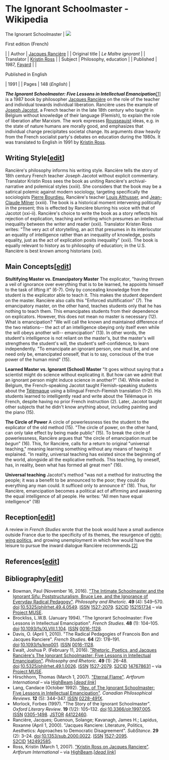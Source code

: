 # The Ignorant Schoolmaster - Wikipedia
The Ignorant Schoolmaster
| [![](https://upload.wikimedia.org/wikipedia/en/thumb/8/81/LeMa%C3%AEtreIgnorant.jpg/220px-LeMa%C3%AEtreIgnorant.jpg)
](https://en.wikipedia.org/wiki/File:LeMa%C3%AEtreIgnorant.jpg)

First edition (French)

 |
| Author | [Jacques Rancière](https://en.wikipedia.org/wiki/Jacques_Ranci%C3%A8re "Jacques Rancière") |
| Original title | _Le Maître ignorant_ |
| Translator | [Kristin Ross](https://en.wikipedia.org/wiki/Kristin_Ross "Kristin Ross") |
| Subject | Philosophy, education |
| Published | 1987, [Fayard](https://en.wikipedia.org/wiki/Fayard "Fayard") |
| 

Published in English

 | 1991 |
| Pages | 148 (_English_) |

_**The Ignorant Schoolmaster: Five Lessons in Intellectual Emancipation**_[\[1\]](#cite_note-1) is a 1987 book by philosopher [Jacques Rancière](https://en.wikipedia.org/wiki/Jacques_Ranci%C3%A8re "Jacques Rancière") on the role of the teacher and individual towards individual liberation. Rancière uses the example of [Joseph Jacotot](https://en.wikipedia.org/wiki/Joseph_Jacotot "Joseph Jacotot"), a French teacher in the late 18th century who taught in Belgium without knowledge of their language (Flemish), to explain the role of liberation after Marxism. The work expresses [Rousseauist](https://en.wikipedia.org/wiki/Jean-Jacques_Rousseau "Jean-Jacques Rousseau") ideas, e.g. in the state of nature humans are morally good, and emphasizes that individual change precipitates societal change. Its arguments draw heavily from the French socialist party's debates on education during the 1980s. It was translated to English in 1991 by [Kristin Ross](https://en.wikipedia.org/wiki/Kristin_Ross "Kristin Ross").

Writing Style\[[edit](https://en.wikipedia.org/w/index.php?title=The_Ignorant_Schoolmaster&action=edit&section=1 "Edit section: Writing Style")\]
-------------------------------------------------------------------------------------------------------------------------------------------------

Rancière's philosophy informs his writing style. Rancière tells the story of 18th century French teacher Joseph Jacotot without explicit commentary. Translator Kristin Ross sees the book as uniting Rancière's archival-narrative and polemical styles (xxiii). She considers that the book may be a satirical polemic against modern sociology, targeting specifically the sociologists [Pierre Bourdieu](https://en.wikipedia.org/wiki/Pierre_Bourdieu "Pierre Bourdieu"), Rancière's teacher [Louis Althusser](https://en.wikipedia.org/wiki/Louis_Althusser "Louis Althusser"), and [Jean-Claude Milner](https://en.wikipedia.org/wiki/Jean-Claude_Milner "Jean-Claude Milner") (xxiii). The book is a historical moment intervening politically in the present; this is effected by Rancière blurring his voice with that of Jacotot (xxi-ii). Rancière's choice to write the book as a story reflects his rejection of explication, teaching and writing which presumes an intellectual inequality between the writer and reader (xxii). Translator Kristen Ross writes: "The very act of storytelling, an act that presumes in its interlocutor an equality of intelligence rather than an inequality of knowledge, posits equality, just as the act of explication posits inequality" (xxii). The book is equally relevant to history as to philosophy of education; in the U.S. Rancière is best known among historians (xxi).

Main Concepts\[[edit](https://en.wikipedia.org/w/index.php?title=The_Ignorant_Schoolmaster&action=edit&section=2 "Edit section: Main Concepts")\]
-------------------------------------------------------------------------------------------------------------------------------------------------

**Stultifying Master vs. Emancipatory Master** The explicator, "having thrown a veil of ignorance over everything that is to be learned, he appoints himself to the task of lifting it" (6-7). Only by concealing knowledge from the student is the explicator able to teach it. This makes the student dependent on the master. Rancière also calls this "Enforced stultification" (7). The emancipatory master, on the other hand, teaches students only that he has nothing to teach them. This emancipates students from their dependence on explicators. However, this does not mean no master is necessary (12). What is emancipation? "We will call the known and maintained difference of the two relations-- the act of an intelligence obeying only itself even while the will obeys another will-- emancipation" (13). In other words, the student's intelligence is not reliant on the master's, but the master's will strengthens the student's will, the student's self-confidence, to learn independently. "To emancipate an ignorant person, one must be, and one need only be, emancipated oneself, that is to say, conscious of the true power of the human mind" (15).

**Learned Master vs. Ignorant (School) Master** "It goes without saying that a scientist might do science without explicating it. But how can we admit that an ignorant person might induce science in another?" (14). While exiled in Belgium, the French-speaking Jacotot taught Flemish-speaking students about the [Télémaque](https://en.wikipedia.org/wiki/Les_Aventures_de_T%C3%A9l%C3%A9maque "Les Aventures de Télémaque") using a bilingual French-Flemish translation (1-2). His students learned to intelligently read and write about the Télémaque in French, despite having no prior French instruction (2). Later, Jacotot taught other subjects that he didn't know anything about, including painting and the piano (15).

**The Circle of Power** A circle of powerlessness ties the student to the explicator of the old method (15). "The circle of power, on the other hand, can only take effect by being made public" (15). To break the circle of powerlessness, Rancière argues that "the circle of emancipation must be _begun_" (16). This, for Rancière, calls for a return to original "universal teaching," meaning learning something without any means of having it explained. "In reality, universal teaching has existed since the beginning of the world, alongside all the explicative methods. This teaching, by oneself, has, in reality, been what has formed all great men" (16).

**Universal teaching** Jacotot's method "was not a method for instructing the people; it was a benefit to be announced to the poor; they could do everything any man could. It sufficed only to announce it" (18). Thus, for Rancière, emancipation becomes a political act of affirming and awakening the equal intelligence of all people. He writes: "All men have equal intelligence" (18)

Reception\[[edit](https://en.wikipedia.org/w/index.php?title=The_Ignorant_Schoolmaster&action=edit&section=3 "Edit section: Reception")\]
-----------------------------------------------------------------------------------------------------------------------------------------

A review in _French Studies_ wrote that the book would have a small audience outside France due to the specificity of its themes, the resurgence of [right-wing politics](https://en.wikipedia.org/wiki/Right-wing_politics "Right-wing politics"), and growing unemployment in which few would have the leisure to pursue the inward dialogue Rancière recommends.[\[2\]](#cite_note-FOOTNOTEBrockliss1994-2)

References\[[edit](https://en.wikipedia.org/w/index.php?title=The_Ignorant_Schoolmaster&action=edit&section=4 "Edit section: References")\]
-------------------------------------------------------------------------------------------------------------------------------------------

Bibliography\[[edit](https://en.wikipedia.org/w/index.php?title=The_Ignorant_Schoolmaster&action=edit&section=5 "Edit section: Bibliography")\]
-----------------------------------------------------------------------------------------------------------------------------------------------

*   Bowman, Paul (November 16, 2016). ["The Intimate Schoolmaster and the Ignorant Sifu: Poststructuralism, Bruce Lee, and the Ignorance of Everyday Radical Pedagogy"](https://muse.jhu.edu/article/638149). _Philosophy and Rhetoric_. **49** (4): 549–570. [doi](https://en.wikipedia.org/wiki/Doi_(identifier) "Doi (identifier)"):[10.5325/philrhet.49.4.0549](https://doi.org/10.5325%2Fphilrhet.49.4.0549). [ISSN](https://en.wikipedia.org/wiki/ISSN_(identifier) "ISSN (identifier)") [1527-2079](https://www.worldcat.org/issn/1527-2079). [S2CID](https://en.wikipedia.org/wiki/S2CID_(identifier) "S2CID (identifier)") [152151734](https://api.semanticscholar.org/CorpusID:152151734) – via [Project MUSE](https://en.wikipedia.org/wiki/Project_MUSE "Project MUSE").
*   Brockliss, L.W.B. (January 1994). "The Ignorant Schoolmaster: Five Lessons in Intellectual Emancipation". _French Studies_. **48** (1): 104–105. [doi](https://en.wikipedia.org/wiki/Doi_(identifier) "Doi (identifier)"):[10.1093/fs/XLVIII.1.104](https://doi.org/10.1093%2Ffs%2FXLVIII.1.104). [ISSN](https://en.wikipedia.org/wiki/ISSN_(identifier) "ISSN (identifier)") [0016-1128](https://www.worldcat.org/issn/0016-1128).
*   Davis, O. (April 1, 2010). "The Radical Pedagogies of Francois Bon and Jacques Ranciere". _French Studies_. **64** (2): 178–191. [doi](https://en.wikipedia.org/wiki/Doi_(identifier) "Doi (identifier)"):[10.1093/fs/knq001](https://doi.org/10.1093%2Ffs%2Fknq001). [ISSN](https://en.wikipedia.org/wiki/ISSN_(identifier) "ISSN (identifier)") [0016-1128](https://www.worldcat.org/issn/0016-1128).
*   Ewalt, Joshua P. (February 11, 2016). ["Rhetoric, Poetics, and Jacques Rancière's The Ignorant Schoolmaster: Five Lessons in Intellectual Emancipation"](https://muse.jhu.edu/article/609468). _Philosophy and Rhetoric_. **49** (1): 26–48. [doi](https://en.wikipedia.org/wiki/Doi_(identifier) "Doi (identifier)"):[10.5325/philrhet.49.1.0026](https://doi.org/10.5325%2Fphilrhet.49.1.0026). [ISSN](https://en.wikipedia.org/wiki/ISSN_(identifier) "ISSN (identifier)") [1527-2079](https://www.worldcat.org/issn/1527-2079). [S2CID](https://en.wikipedia.org/wiki/S2CID_(identifier) "S2CID (identifier)") [147678631](https://api.semanticscholar.org/CorpusID:147678631) – via [Project MUSE](https://en.wikipedia.org/wiki/Project_MUSE "Project MUSE").
*   Hirschhorn, Thomas (March 1, 2007). ["Eternal Flame"](https://www.highbeam.com/doc/1G1-160874379.html). _Artforum International_ – via [HighBeam](https://en.wikipedia.org/wiki/HighBeam_Research "HighBeam Research").\[_[dead link](https://en.wikipedia.org/wiki/Wikipedia:Link_rot "Wikipedia:Link rot")_\]
*   Lang, Candace (October 1992). ["Rev. of The Ignorant Schoolmaster: Five Lessons in Intellectual Emancipation"](https://journals.uvic.ca/index.php/pir/article/view/8857). _Canadian Philosophical Reviews_. **12** (5): 344–347. [ISSN](https://en.wikipedia.org/wiki/ISSN_(identifier) "ISSN (identifier)") [0228-491X](https://www.worldcat.org/issn/0228-491X).
*   Morlock, Forbes (1997). "The Story of the Ignorant Schoolmaster". _Oxford Literary Review_. **19** (1/2): 105–132. [doi](https://en.wikipedia.org/wiki/Doi_(identifier) "Doi (identifier)"):[10.3366/olr.1997.005](https://doi.org/10.3366%2Folr.1997.005). [ISSN](https://en.wikipedia.org/wiki/ISSN_(identifier) "ISSN (identifier)") [0305-1498](https://www.worldcat.org/issn/0305-1498). [JSTOR](https://en.wikipedia.org/wiki/JSTOR_(identifier) "JSTOR (identifier)") [44122460](https://www.jstor.org/stable/44122460).
*   Rancière, Jacques; Guenoun, Solange; Kavanagh, James H.; Lapidus, Roxanne (April 1, 2000). "Jacques Ranciere: Literature, Politics, Aesthetics: Approaches to Democratic Disagreement". _SubStance_. **29** (2): 3–24. [doi](https://en.wikipedia.org/wiki/Doi_(identifier) "Doi (identifier)"):[10.1353/sub.2000.0022](https://doi.org/10.1353%2Fsub.2000.0022). [ISSN](https://en.wikipedia.org/wiki/ISSN_(identifier) "ISSN (identifier)") [1527-2095](https://www.worldcat.org/issn/1527-2095). [S2CID](https://en.wikipedia.org/wiki/S2CID_(identifier) "S2CID (identifier)") [142492585](https://api.semanticscholar.org/CorpusID:142492585).
*   Ross, Kristin (March 1, 2007). ["Kristin Ross on Jacques Ranciere"](https://www.highbeam.com/doc/1G1-160874375.html). _Artforum International_ – via [HighBeam](https://en.wikipedia.org/wiki/HighBeam_Research "HighBeam Research").\[_[dead link](https://en.wikipedia.org/wiki/Wikipedia:Link_rot "Wikipedia:Link rot")_\]